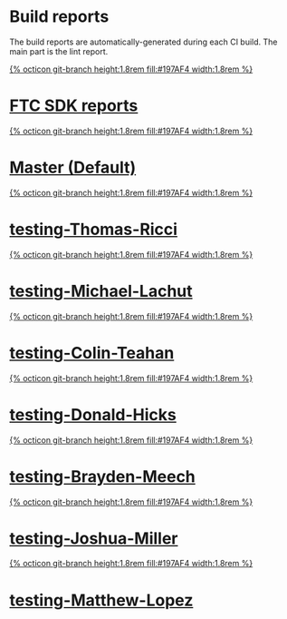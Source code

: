 # Build reports
The build reports are automatically-generated during each CI build. The main part is the lint report.
<div class="list">
    <a class="btn item" href="./reports/master/sdk-reports/">
        <div class="item-img">
            {% octicon git-branch height:1.8rem fill:#197AF4 width:1.8rem %}
        </div>
        <h1 class="item-text">FTC SDK reports</h1>
    </a>
    <a class="btn item" href="./reports/master/team-reports/">
        <div class="item-img">
            {% octicon git-branch height:1.8rem fill:#197AF4 width:1.8rem %}
        </div>
        <h1 class="item-text">Master (Default)</h1>
    </a>
    <a class="btn item" href="./reports/testing-Thomas-Ricci/team-reports/">
        <div class="item-img">
            {% octicon git-branch height:1.8rem fill:#197AF4 width:1.8rem %}
        </div>
        <h1 class="item-text">testing-Thomas-Ricci</h1>
    </a>
    <a class="btn item" href="./reports/testing-Michael-Lachut/team-reports/">
        <div class="item-img">
            {% octicon git-branch height:1.8rem fill:#197AF4 width:1.8rem %}
        </div>
        <h1 class="item-text">testing-Michael-Lachut</h1>
    </a>
    <a class="btn item" href="./reports/testing-Colin-Teahan/team-reports/">
        <div class="item-img">
            {% octicon git-branch height:1.8rem fill:#197AF4 width:1.8rem %}
        </div>
        <h1 class="item-text">testing-Colin-Teahan</h1>
    </a>
    <a class="btn item" href="./reports/testing-Donald-Hicks/team-reports/">
        <div class="item-img">
            {% octicon git-branch height:1.8rem fill:#197AF4 width:1.8rem %}
        </div>
        <h1 class="item-text">testing-Donald-Hicks</h1>
    </a>
    <a class="btn item" href="./reports/testing-Brayden-Meech/team-reports/">
        <div class="item-img">
            {% octicon git-branch height:1.8rem fill:#197AF4 width:1.8rem %}
        </div>
        <h1 class="item-text">testing-Brayden-Meech</h1>
    </a>
    <a class="btn item" href="./reports/testing-Joshua-Miller/team-reports/">
        <div class="item-img">
            {% octicon git-branch height:1.8rem fill:#197AF4 width:1.8rem %}
        </div>
        <h1 class="item-text">testing-Joshua-Miller</h1>
    </a>
    <a class="btn item" href="./reports/testing-Matthew-Lopez/team-reports/">
        <div class="item-img">
            {% octicon git-branch height:1.8rem fill:#197AF4 width:1.8rem %}
        </div>
        <h1 class="item-text">testing-Matthew-Lopez</h1>
    </a>
</div>
